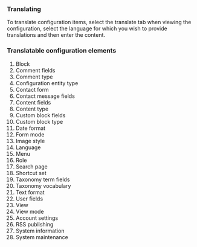 ### Translating

To translate configuration items, select the translate tab when viewing the configuration, select the language for which you wish to provide translations and then enter the content.

### Translatable configuration elements

1. Block
2. Comment fields
3. Comment type
4. Configuration entity type
5. Contact form
6. Contact message fields
7. Content fields
8. Content type
9. Custom block fields
10. Custom block type
11. Date format
12. Form mode
13. Image style
14. Language
15. Menu
16. Role
17. Search page
18. Shortcut set
19. Taxonomy term fields
20. Taxonomy vocabulary
21. Text format
22. User fields
23. View
24. View mode
25. Account settings
26. RSS publishing
27. System information
28. System maintenance